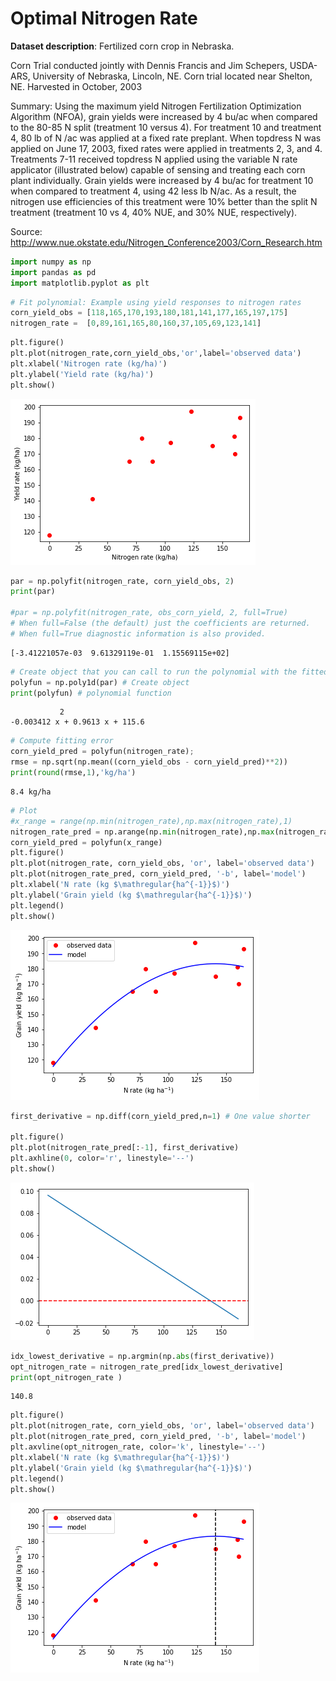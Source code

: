 # Optimal Nitrogen Rate

**Dataset description**: Fertilized corn crop in Nebraska.

Corn Trial conducted jointly with Dennis Francis and Jim Schepers, USDA-ARS, University of Nebraska, Lincoln, NE.  Corn trial located near Shelton, NE. Harvested in October, 2003

Summary:  Using the maximum yield Nitrogen Fertilization Optimization Algorithm (NFOA), grain yields were increased by 4 bu/ac when compared to the 80-85 N split (treatment 10 versus 4).  For treatment 10 and treatment 4, 80 lb of N /ac was applied at a fixed rate preplant.  When topdress N was applied on June 17, 2003, fixed rates were applied in treatments 2, 3, and 4.  Treatments 7-11 received topdress N applied using the variable N rate applicator (illustrated below) capable of sensing and treating each corn plant individually.  Grain yields were increased by 4 bu/ac for treatment 10 when compared to treatment 4, using 42 less lb N/ac.  As a result, the nitrogen use efficiencies of this treatment were 10% better than the split N treatment (treatment 10 vs 4, 40% NUE, and 30% NUE, respectively).

Source: <http://www.nue.okstate.edu/Nitrogen_Conference2003/Corn_Research.htm>


```python
import numpy as np
import pandas as pd
import matplotlib.pyplot as plt

```


```python
# Fit polynomial: Example using yield responses to nitrogen rates
corn_yield_obs = [118,165,170,193,180,181,141,177,165,197,175]
nitrogen_rate =  [0,89,161,165,80,160,37,105,69,123,141]

```


```python
plt.figure()
plt.plot(nitrogen_rate,corn_yield_obs,'or',label='observed data')
plt.xlabel('Nitrogen rate (kg/ha)')
plt.ylabel('Yield rate (kg/ha)')
plt.show()
```


![png](optimal_nitrogen_rate_files/optimal_nitrogen_rate_3_0.png)



```python
par = np.polyfit(nitrogen_rate, corn_yield_obs, 2)
print(par)

#par = np.polyfit(nitrogen_rate, obs_corn_yield, 2, full=True)
# When full=False (the default) just the coefficients are returned.
# When full=True diagnostic information is also provided.

```

    [-3.41221057e-03  9.61329119e-01  1.15569115e+02]



```python
# Create object that you can call to run the polynomial with the fitted coefficients
polyfun = np.poly1d(par) # Create object
print(polyfun) # polynomial function

```

               2
    -0.003412 x + 0.9613 x + 115.6



```python
# Compute fitting error
corn_yield_pred = polyfun(nitrogen_rate);
rmse = np.sqrt(np.mean((corn_yield_obs - corn_yield_pred)**2))
print(round(rmse,1),'kg/ha')
```

    8.4 kg/ha



```python
# Plot
#x_range = range(np.min(nitrogen_rate),np.max(nitrogen_rate),1)
nitrogen_rate_pred = np.arange(np.min(nitrogen_rate),np.max(nitrogen_rate),0.1)
corn_yield_pred = polyfun(x_range)
plt.figure()
plt.plot(nitrogen_rate, corn_yield_obs, 'or', label='observed data')
plt.plot(nitrogen_rate_pred, corn_yield_pred, '-b', label='model')
plt.xlabel('N rate (kg $\mathregular{ha^{-1}}$)')
plt.ylabel('Grain yield (kg $\mathregular{ha^{-1}}$)')
plt.legend()
plt.show()
```


![png](optimal_nitrogen_rate_files/optimal_nitrogen_rate_7_0.png)



```python
first_derivative = np.diff(corn_yield_pred,n=1) # One value shorter

plt.figure()
plt.plot(nitrogen_rate_pred[:-1], first_derivative)
plt.axhline(0, color='r', linestyle='--')
plt.show()
```


![png](optimal_nitrogen_rate_files/optimal_nitrogen_rate_8_0.png)



```python
idx_lowest_derivative = np.argmin(np.abs(first_derivative))
opt_nitrogen_rate = nitrogen_rate_pred[idx_lowest_derivative]
print(opt_nitrogen_rate )
```

    140.8



```python
plt.figure()
plt.plot(nitrogen_rate, corn_yield_obs, 'or', label='observed data')
plt.plot(nitrogen_rate_pred, corn_yield_pred, '-b', label='model')
plt.axvline(opt_nitrogen_rate, color='k', linestyle='--')
plt.xlabel('N rate (kg $\mathregular{ha^{-1}}$)')
plt.ylabel('Grain yield (kg $\mathregular{ha^{-1}}$)')
plt.legend()
plt.show()
```


![png](optimal_nitrogen_rate_files/optimal_nitrogen_rate_10_0.png)

